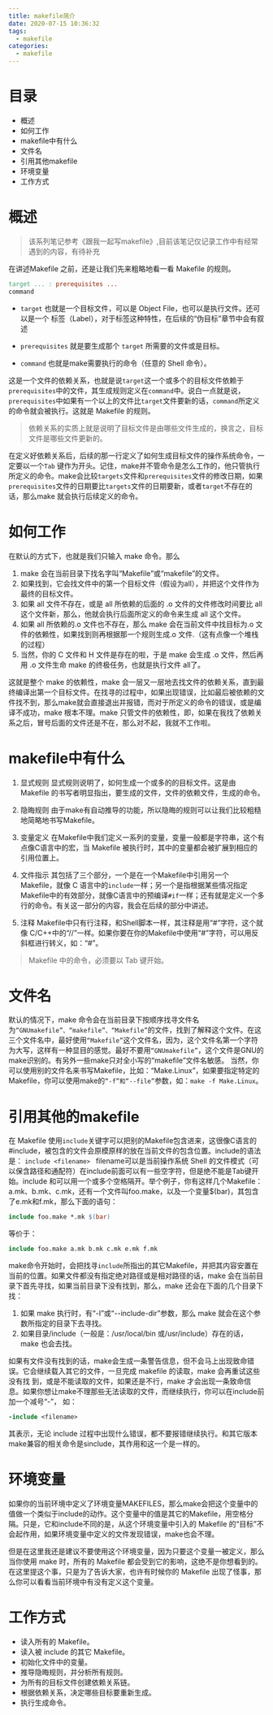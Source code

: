```yaml
---
title: makefile简介
date: 2020-07-15 10:36:32
tags:
  - makefile
categories:
  - makefile
---
```



# 目录

+ 概述
+ 如何工作
+ makefile中有什么
+ 文件名
+ 引用其他makefile
+ 环境变量
+ 工作方式

<!--------more------->


#  **概述**

> 该系列笔记参考《跟我一起写makefile》,目前该笔记仅记录工作中有经常遇到的内容，有待补充

在讲述Makefile 之前，还是让我们先来粗略地看一看 Makefile 的规则。
```makefile
target ... : prerequisites ... 
command 
```

+ `target` 也就是一个目标文件，可以是 Object File，也可以是执行文件。还可以是一个 
标签（Label），对于标签这种特性，在后续的“伪目标”章节中会有叙述

+ `prerequisites` 就是要生成那个 `target` 所需要的文件或是目标。 
+ `command` 也就是make需要执行的命令（任意的 Shell 命令）。

这是一个文件的依赖关系，也就是说`target`这一个或多个的目标文件依赖于`prerequisites`中的文件，其生成规则定义在`command`中。说白一点就是说，`prerequisites`中如果有一个以上的文件比`target`文件要新的话，`command`所定义的命令就会被执行。这就是 Makefile 的规则。

> 依赖关系的实质上就是说明了目标文件是由哪些文件生成的，换言之，目标文件是哪些文件更新的。

在定义好依赖关系后，后续的那一行定义了如何生成目标文件的操作系统命令，一定要以一个`Tab` 键作为开头。记住，make并不管命令是怎么工作的，他只管执行所定义的命令。make会比较`targets`文件和`prerequisites`文件的修改日期，如果`prerequisites`文件的日期要比`targets`文件的日期要新，或者`target`不存在的话，那么make 就会执行后续定义的命令。 


#  **如何工作**

在默认的方式下，也就是我们只输入 make 命令。那么
1. make 会在当前目录下找名字叫“Makefile”或“makefile”的文件。 
2. 如果找到，它会找文件中的第一个目标文件（假设为all），并把这个文件作为最终的目标文件。 
3. 如果 all 文件不存在，或是 all 所依赖的后面的 .o 文件的文件修改时间要比 all这个文件新，那么，他就会执行后面所定义的命令来生成 all 这个文件。 
4. 如果 all 所依赖的.o 文件也不存在，那么 make 会在当前文件中找目标为.o 文件的依赖性，如果找到则再根据那一个规则生成.o 文件.（这有点像一个堆栈的过程） 
5. 当然，你的 C 文件和 H 文件是存在的啦，于是 make 会生成 .o 文件，然后再用 .o 文件生命 make 的终极任务，也就是执行文件 all了。

这就是整个 make 的依赖性，make 会一层又一层地去找文件的依赖关系，直到最终编译出第一个目标文件。在找寻的过程中，如果出现错误，比如最后被依赖的文件找不到，那么make就会直接退出并报错，而对于所定义的命令的错误，或是编译不成功，make 根本不理。make 只管文件的依赖性，即，如果在我找了依赖关系之后，冒号后面的文件还是不在，那么对不起，我就不工作啦。

#  **makefile中有什么**

1. 显式规则
	显式规则说明了，如何生成一个或多的的目标文件。这是由 Makefile 的书写者明显指出，要生成的文件，文件的依赖文件，生成的命令。

2. 隐晦规则
	由于make有自动推导的功能，所以隐晦的规则可以让我们比较粗糙地简略地书写Makefile。

3. 变量定义
	在Makefile中我们定义一系列的变量，变量一般都是字符串，这个有点像C语言中的宏，当 Makefile 被执行时，其中的变量都会被扩展到相应的引用位置上。

4. 文件指示
	其包括了三个部分，一个是在一个Makefile中引用另一个Makefile，就像 C 语言中的`include`一样；另一个是指根据某些情况指定Makefile中的有效部分，就像C语言中的预编译`#if`一样；还有就是定义一个多行的命令。有关这一部分的内容，我会在后续的部分中讲述。

5. 注释
	Makefile中只有行注释，和Shell脚本一样，其注释是用“#”字符，这个就像 C/C++中的“//”一样。如果你要在你的Makefile中使用“#”字符，可以用反斜框进行转义，如：“\#”。

>  Makefile 中的命令，必须要以 Tab 键开始。


#  **文件名**

默认的情况下，make 命令会在当前目录下按顺序找寻文件名为`“GNUmakefile”、“makefile”、“Makefile”`的文件，找到了解释这个文件。在这三个文件名中，最好使用`“Makefile”`这个文件名，因为，这个文件名第一个字符为大写，这样有一种显目的感觉。最好不要用`“GNUmakefile”`，这个文件是GNU的make识别的。有另外一些make只对全小写的“makefile”文件名敏感。
当然，你可以使用别的文件名来书写Makefile，比如：“Make.Linux”，如果要指定特定的Makefile，你可以使用make的`“-f”和“--file”`参数，如：`make -f Make.Linux`。


#  **引用其他的makefile**

在 Makefile 使用`include`关键字可以把别的Makefile包含进来，这很像C语言的#include，被包含的文件会原模原样的放在当前文件的包含位置。include的语法是： 
`include <filename> `
filename可以是当前操作系统 Shell 的文件模式（可以保含路径和通配符）在include前面可以有一些空字符，但是绝不能是Tab键开始。include 和<filename>可以用一个或多个空格隔开。举个例子，你有这样几个Makefile：a.mk、b.mk、c.mk，还有一个文件叫foo.make，以及一个变量$(bar)，其包含了e.mk和f.mk，那么下面的语句： 
```makefile
include foo.make *.mk $(bar) 
```

等价于： 

```makefile
include foo.make a.mk b.mk c.mk e.mk f.mk 
```

make命令开始时，会把找寻`include`所指出的其它Makefile，并把其内容安置在当前的位置。如果文件都没有指定绝对路径或是相对路径的话，make 会在当前目录下首先寻找，如果当前目录下没有找到，那么，make 还会在下面的几个目录下找： 

1. 如果 make 执行时，有“-I”或“--include-dir”参数，那么 make 就会在这个参数所指定的目录下去寻找。 
2. 如果目录<prefix>/include（一般是：/usr/local/bin 或/usr/include）存在的话，make 也会去找。

如果有文件没有找到的话，make会生成一条警告信息，但不会马上出现致命错误。它会继续载入其它的文件，一旦完成 makefile 的读取，make 会再重试这些没有找 到，或是不能读取的文件，如果还是不行，make 才会出现一条致命信息。如果你想让make不理那些无法读取的文件，而继续执行，你可以在include前加一个减号“-”，
如： 

```makefile
-include <filename> 
```

其表示，无论 include 过程中出现什么错误，都不要报错继续执行。和其它版本make兼容的相关命令是sinclude，其作用和这一个是一样的。 


#  **环境变量**

如果你的当前环境中定义了环境变量MAKEFILES，那么make会把这个变量中的值做一个类似于include的动作。这个变量中的值是其它的Makefile，用空格分隔。只是，它和include不同的是，从这个环境变量中引入的 Makefile 的“目标”不会起作用，如果环境变量中定义的文件发现错误，make也会不理。
 
但是在这里我还是建议不要使用这个环境变量，因为只要这个变量一被定义，那么当你使用 make 时，所有的 Makefile 都会受到它的影响，这绝不是你想看到的。在这里提这个事，只是为了告诉大家，也许有时候你的 Makefile 出现了怪事，那么你可以看看当前环境中有没有定义这个变量。


#  **工作方式**

+ 读入所有的 Makefile。 
+ 读入被 include 的其它 Makefile。 
+ 初始化文件中的变量。 
+ 推导隐晦规则，并分析所有规则。 
+ 为所有的目标文件创建依赖关系链。 
+ 根据依赖关系，决定哪些目标要重新生成。 
+ 执行生成命令。 




